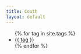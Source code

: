 ```yaml
---
title: Couth
layout: default
---
```


<ul>
{% for tag in site.tags %}
<li>
  <a href="{{ tag }}">{{ tag }}</a>
</li>
{% endfor %}
</ul>
